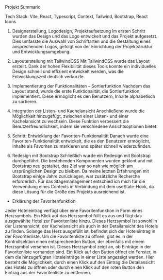 Projekt Summario

Tech Stack:
Vite, React, Typescript, Context, Tailwind, Bootstrap, React Icons

1. Designerstellung, Logodesign, Projektaufsetzung Im ersten Schritt wurden das Design und das
   Logo entwickelt und das Projekt aufgesetzt. Dies umfasste die Auswahl von Schriftarten und die
   Gestaltung eines ansprechenden Logos, gefolgt von der Einrichtung der Projektstruktur und
   Entwicklungsumgebung.

2. Layouterstellung mit TailwindCSS Mit TailwindCSS wurde das Layout erstellt. Dank der hohen
   Flexibilität dieses Tools konnte ein individuelles Design schnell und effizient entwickelt werden, was
   die Entwicklungszeit deutlich verkürzte.

3. Implementierung der Funktionalitäten – Sortierfunktion Nachdem das Layout stand, wurde die
   erste Funktionalität, die Sortierfunktion, implementiert. Diese ermöglicht es den Benutzern, Inhalte
   alphabetisch zu sortieren.

4. Integration der Listen- und Kachelansicht Anschließend wurde die Möglichkeit hinzugefügt,
   zwischen einer Listen- und einer Kachelansicht zu wechseln. Diese Funktion verbessert die
   Benutzerfreundlichkeit, indem sie verschiedene Ansichtsoptionen bietet.

5. Schritt: Entwicklung der Favoriten-Funktionalität Danach wurde eine Favoriten-Funktionalität
   entwickelt, die es den Benutzern ermöglicht, Inhalte als Favoriten zu markieren und später schnell
   wiederzufinden.

6. Redesign mit Bootstrap Schließlich wurde ein Redesign mit Bootstrap durchgeführt. Die
   bestehenden Komponenten wurden geklont und mit Bootstrap neu gestaltet, das Ziel war so nah wie
   möglich am ursprünglichen Design zu bleiben. Da meine letzten Erfahrungen mit Bootstrap einige
   Jahre zurücklagen, war zusätzliche Recherche erforderlich.
   Für das Stagemanagement entschied ich mich für die Verwendung eines Contexts in Verbindung mit
   dem useState-Hook, da diese Lösung für die Größe des Projekts ausreichend ist.

- Erklärung der Favoritenfunktion

Jeder Hoteleintrag verfügt über eine Favoritenfunktion in Form eines Herzsymbols. Ein Klick auf das
Herzsymbol füllt es aus und fügt das ausgewählte Hotel zur Favoritenliste hinzu. Dieses Herzsymbol
ist sowohl in der Listenansicht, der Kachelansicht als auch in der Detailansicht des Hotels zu finden.
Solange das Herz ausgefüllt ist, befindet sich der Hoteleintrag in der Favoritenliste.
Um die Favoritenliste zu öffnen, gibt es in der Kontrollsektion einen entsprechenden Button, der
ebenfalls mit einem Herzsymbol versehen ist. Dieses Herzsymbol zeigt an, ob Einträge in der
Favoritenliste vorhanden sind. Ein Klick auf den Button öffnet ein Fenster, in dem die hinzugefügten
Hoteleinträge in einer Liste angezeigt werden. Hier besteht die Möglichkeit, durch einen Klick auf den
Eintrag die Detailansicht des Hotels zu öffnen oder durch einen Klick auf den roten Button den
Eintrag aus der Favoritenliste zu entfernen.
